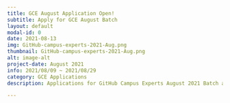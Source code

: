 ```yaml
---
title: GCE August Application Open!
subtitle: Apply for GCE August Batch
layout: default
modal-id: 0
date: 2021-08-13
img: GitHub-campus-experts-2021-Aug.png
thumbnail: GitHub-campus-experts-2021-Aug.png
alt: image-alt
project-date: August 2021
info: 2021/08/09 ~ 2021/08/29
category: GCE Applications
description: Applications for GitHub Campus Experts August 2021 Batch are now OPEN!🚩 Applications close on August 29, 2021. Apply to become a GitHub Campus Expert!🚀 Join our GCE Journey. We are waiting for you. 😊✨ https://apply.githubcampus.expert // GitHub Campus Experts 2021년 8월 Batch 모집이 시작되었습니다!🚩 모집 마감은 Pacific Time 기준 8월 29일입니다. GitHub Campus Expert에 바로 지원하세요!🚀 저희와 함께할 의미 있는 GCE 여정이 기다립니다. 여러분들을 기다릴게요! 😊✨ https://apply.githubcampus.expert

---
```

